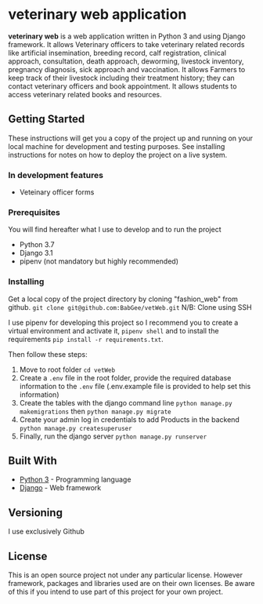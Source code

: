 
# veterinary web application

**veterinary web** is a web application written in Python 3 and using Django framework.
It allows Veterinary officers to take veterinary related records like artificial insemination, breeding record, calf registration, clinical approach, consultation, death approach, deworming, livestock inventory, pregnancy diagnosis, sick approach and vaccination.
It allows Farmers to keep track of their livestock including their treatment history; they can contact veterinary officers and book appointment.
It allows students to access veterinary related books and resources.


## Getting Started

These instructions will get you a copy of the project up and running on your local machine for development and testing purposes. See installing instructions for notes on how to deploy the project on a live system.


### In development features

* Veteinary officer forms

### Prerequisites
You will find hereafter what I use to develop and to run the project
* Python 3.7
* Django 3.1
* pipenv (not mandatory but highly recommended)

### Installing
Get a local copy of the project directory by cloning "fashion_web" from github. `git clone git@github.com:BabGee/vetWeb.git` 
N/B: Clone using SSH

I use pipenv for developing this project so I recommend you to create a virtual environment and activate it, `pipenv shell`  and to install the requirements `pip install -r requirements.txt`.

Then follow these steps:
1. Move to root folder `cd vetWeb`
2. Create a `.env` file in the root folder, provide the required database information  to the `.env` file (.env.example file is provided to help set this information)
3. Create the tables with the django command line `python manage.py makemigrations` then `python manage.py migrate`
4. Create your admin log in credentials to add Products in the backend `python manage.py createsuperuser`
5. Finally, run the django server `python manage.py runserver `


## Built With

* [Python 3](https://www.python.org/downloads/) - Programming language
* [Django](https://www.djangoproject.com/) - Web framework 


## Versioning
I use exclusively Github

## License

This is an open source project not under any particular license.
However framework, packages and libraries used are on their own licenses. Be aware of this if you intend to use part of this project for your own project.

